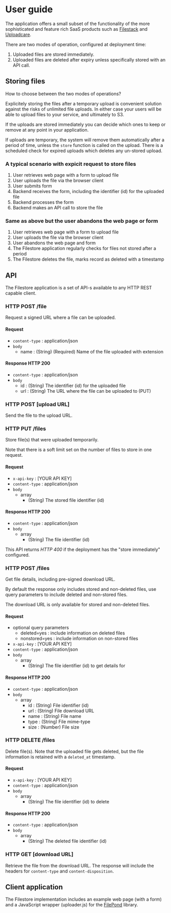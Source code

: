# User guide

The application offers a small subset of the functionality of the more sophisticated and feature rich SaaS products such as [Filestack](https://www.filestack.com/) and [Uploadcare](https://uploadcare.com/).

There are two modes of operation, configured at deployment time:

1. Uploaded files are stored immediately.
1. Uploaded files are deleted after expiry unless specifically stored with an API call.

## Storing files
How to choose between the two modes of operations?

Explicitely storing the files after a temporary upload is convenient solution against the risks of unlimited file uploads.
In either case your users will be able to upload files to your service, and ultimately to S3.

If the uploads are stored immediately you can decide which ones to keep or remove at any point in your application.

If uploads are temporary, the system will remove them automatically after a period of time, unless the ```store``` function is called on the upload.
There is a scheduled check for expired uploads which deletes any un-stored upload.

### A typical scenario with expicit request to store files

1. User retrieves web page with a form to upload file
1. User uploads the file via the browser client
1. User submits form
1. Backend receives the form, including the identifier (id) for the uploaded file
1. Backend processes the form
1. Backend makes an API call to store the file

### Same as above but the user abandons the web page or form

1. User retrieves web page with a form to upload file
1. User uploads the file via the browser client
1. User abandons the web page and form
1. The Filestore application regularly checks for files not stored after a period
1. The Filestore deletes the file, marks record as deleted with a timestamp

## API
The Filestore application is a set of API-s available to any HTTP REST capable client.

### HTTP POST /file
Request a signed URL where a file can be uploaded.

#### Request
* ```content-type``` : application/json
* ```body```
    * name : (String) (Required) Name of the file uploaded with extension

#### Response HTTP 200 
* ```content-type``` : application/json
* ```body```
    * id : (String) The identifier (id) for the uploaded file
    * url : (String) The URL where the file can be uploaded to (PUT)

### HTTP POST \[upload URL\]
Send the file to the upload URL.

### HTTP PUT /files
Store file(s) that were uploaded temporarily.

Note that there is a soft limit set on the number of files to store in one request.

#### Request
* ```x-api-key``` : [YOUR API KEY]
* ```content-type``` : application/json
* ```body```
    * array
        * (String) The stored file identifier (id)

#### Response HTTP 200 
* ```content-type``` : application/json
* ```body```
    * array
        * (String) The file identifier (id)

This API returns *HTTP 400* if the deployment has the "store immediately" configured. 

### HTTP POST /files
Get file details, including pre-signed download URL.

By default the response only includes stored and non-deleted files, use query parameters to include deleted and non-stored files.

The download URL is only available for stored and non-deleted files.

#### Request
* optional query parameters
    * deleted=yes : include information on deleted files
    * nonstored=yes : include information on non-stored files
* ```x-api-key``` : [YOUR API KEY]
* ```content-type``` : application/json
* ```body```
    * array
        * (String) The file identifier (id) to get details for

#### Response HTTP 200 
* ```content-type``` : application/json
* ```body```
    * array
        * id : (String) File identifier (id)
        * url : (String) File download URL
        * name : (String) File name
        * type : (String) File mime-type
        * size : (Number) File size 

### HTTP DELETE /files
Delete file(s).
Note that the uploaded file gets deleted, but the file information is retained with a ```deleted_at``` timestamp.

#### Request
* ```x-api-key``` : [YOUR API KEY]
* ```content-type``` : application/json
* ```body```
    * array
        * (String) The file identifier (id) to delete

#### Response HTTP 200
* ```content-type``` : application/json
* ```body```
    * array
        * (String) The deleted file identifier (id)

### HTTP GET \[download URL\]
Retrieve the file from the download URL. 
The response will include the headers for ```content-type``` and ```content-disposition```.

## Client application

The Filestore implementation includes an example web page (with a form) and a JavaScript wrapper (uploader.js) for the [FilePond](https://pqina.nl/filepond/) library.
 
